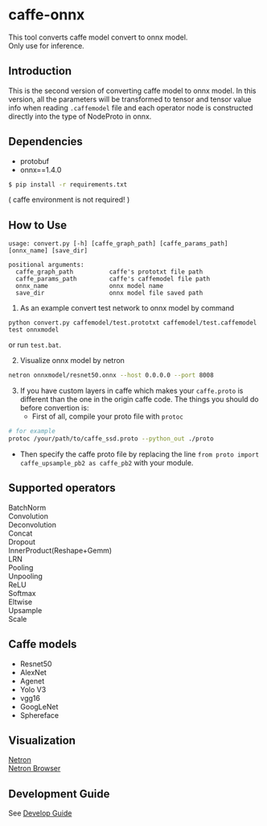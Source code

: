 # caffe-onnx
This tool converts caffe model convert to onnx model.  
Only use for inference.

## Introduction  
This is the second version of converting caffe model to onnx model. In this version, all the parameters will be transformed to tensor and tensor value info when reading `.caffemodel` file and each operator node is constructed directly into the type of NodeProto in onnx.


## Dependencies  
- protobuf  
- onnx==1.4.0    

```bash
$ pip install -r requirements.txt
```

( caffe environment is not required! )

## How to Use  
```
usage: convert.py [-h] [caffe_graph_path] [caffe_params_path] [onnx_name] [save_dir]

positional arguments:
  caffe_graph_path          caffe's prototxt file path
  caffe_params_path         caffe's caffemodel file path
  onnx_name                 onnx model name
  save_dir                  onnx model file saved path
```  

1. As an example convert test network to onnx model by command
```
python convert.py caffemodel/test.prototxt caffemodel/test.caffemodel test onnxmodel
```
or run `test.bat`.

2. Visualize onnx model by netron
```bash
netron onnxmodel/resnet50.onnx --host 0.0.0.0 --port 8008
```

3. If you have custom layers in caffe which makes your `caffe.proto` is different than the one in the origin caffe code. The things you should do before convertion is:  
   - First of all, compile your proto file with `protoc`
```bash
# for example
protoc /your/path/to/caffe_ssd.proto --python_out ./proto
```
   - Then specify the caffe proto file by replacing the line `from proto import caffe_upsample_pb2 as caffe_pb2` with your module.
   

## Supported operators  
BatchNorm  
Convolution  
Deconvolution  
Concat  
Dropout  
InnerProduct(Reshape+Gemm)  
LRN  
Pooling  
Unpooling  
ReLU  
Softmax  
Eltwise  
Upsample  
Scale  


## Caffe models  
- Resnet50  
- AlexNet  
- Agenet  
- Yolo V3  
- vgg16  
- GoogLeNet  
- Sphereface  


## Visualization  
[Netron](https://github.com/lutzroeder/netron)  
[Netron Browser](https://lutzroeder.github.io/netron/)  


## Development Guide
See [Develop Guide](./DEVELOP_GUIDE.md)

